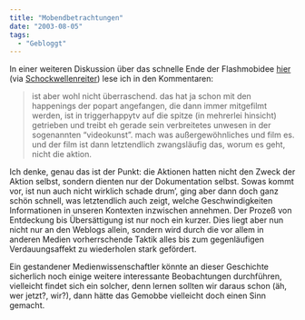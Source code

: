 ```yaml
---
title: "Mobendbetrachtungen"
date: "2003-08-05"
tags:
  - "Gebloggt"
---
```


In einer weiteren Diskussion über das schnelle Ende der Flashmobidee [hier](http://eleph.antville.org/stories/466671/ "Puh, geschafft! Flashmobs sind tot!") (via [Schockwellenreiter](http://www.schockwellenreiter.de/2003/08/05.html#030805003)) lese ich in den Kommentaren:

> ist aber wohl nicht überraschend. das hat ja schon mit den happenings der popart angefangen, die dann immer mitgefilmt werden, ist in triggerhappytv auf die spitze (in mehrerlei hinsicht) getrieben und treibt eh gerade sein verbreitetes unwesen in der sogenannten “videokunst”. mach was außergewöhnliches und film es. und der film ist dann letztendlich zwangsläufig das, worum es geht, nicht die aktion.

Ich denke, genau das ist der Punkt: die Aktionen hatten nicht den Zweck der Aktion selbst, sondern dienten nur der Dokumentation selbst. Sowas kommt vor, ist nun auch nicht wirklich schade drum’, ging aber dann doch ganz schön schnell, was letztendlich auch zeigt, welche Geschwindigkeiten Informationen in unseren Kontexten inzwischen annehmen. Der Prozeß von Entdeckung bis Übersättigung ist nur noch ein kurzer. Dies liegt aber nun nicht nur an den Weblogs allein, sondern wird durch die vor allem in anderen Medien vorherrschende Taktik alles bis zum gegenläufigen Verdauungsaffekt zu wiederholen stark gefördert.

Ein gestandener Medienwissenschaftler könnte an dieser Geschichte sicherlich noch einige weitere interessante Beobachtungen durchführen, vielleicht findet sich ein solcher, denn lernen sollten wir daraus schon (äh, wer jetzt?, wir?), dann hätte das Gemobbe vielleicht doch einen Sinn gemacht.
